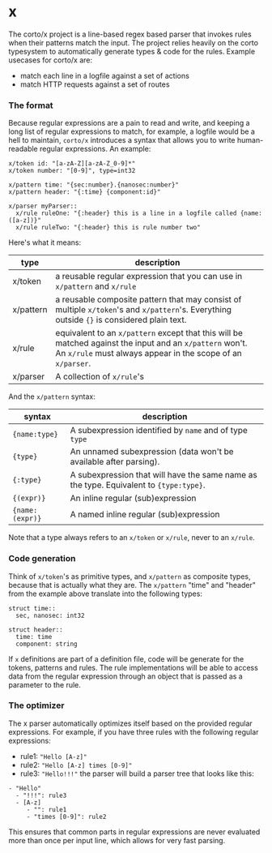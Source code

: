 # x
The corto/x project is a line-based regex based parser that invokes rules when their patterns match the input. The project relies heavily on the corto typesystem to automatically generate types & code for the rules. Example usecases for corto/x are:
- match each line in a logfile against a set of actions
- match HTTP requests against a set of routes

### The format
Because regular expressions are a pain to read and write, and keeping a long list of regular expressions to match, for example, a logfile would be a hell to maintain, `corto/x` introduces a syntax that allows you to write human-readable regular expressions. An example:
```
x/token id: "[a-zA-Z][a-zA-Z_0-9]*"
x/token number: "[0-9]", type=int32

x/pattern time: "{sec:number}.{nanosec:number}"
x/pattern header: "{:time} {component:id}"

x/parser myParser::
  x/rule ruleOne: "{:header} this is a line in a logfile called {name:([a-z])}"
  x/rule ruleTwo: "{:header} this is rule number two"
```
Here's what it means:

type | description
------|------------
x/token | a reusable regular expression that you can use in `x/pattern` and `x/rule`
x/pattern | a reusable composite pattern that may consist of multiple `x/token`'s and `x/pattern`'s. Everything outside `{}` is considered plain text.
x/rule | equivalent to an `x/pattern` except that this will be matched against the input and an `x/pattern` won't. An `x/rule` must always appear in the scope of an `x/parser`.
x/parser | A collection of `x/rule`'s

And the `x/pattern` syntax:

syntax | description
-------|------------
`{name:type}` | A subexpression identified by `name` and of type `type`
`{type}` | An unnamed subexpression (data won't be available after parsing).
`{:type}` | A subexpression that will have the same name as the type. Equivalent to `{type:type}`.
`{(expr)}` | An inline regular (sub)expression
`{name:(expr)}` | A named inline regular (sub)expression

Note that a type always refers to an `x/token` or `x/rule`, never to an `x/rule`.

### Code generation
Think of `x/token`'s as primitive types, and `x/pattern` as composite types, because that is actually what they are. The `x/pattern` "time" and "header" from the example above translate into the following types:
```
struct time::
  sec, nanosec: int32
 
struct header::
  time: time
  component: string
```

If `x` definitions are part of a definition file, code will be generate for the tokens, patterns and rules. The rule implementations will be able to access data from the regular expression through an object that is passed as a parameter to the rule.

### The optimizer
The x parser automatically optimizes itself based on the provided regular expressions. For example, if you have three rules with the following regular expressions:
- rule1: `"Hello [A-z]"`
- rule2: `"Hello [A-z] times [0-9]"`
- rule3: `"Hello!!!"`
the parser will build a parser tree that looks like this:
```
- "Hello"
  - "!!!": rule3
  - [A-z]
     - "": rule1
     - "times [0-9]": rule2
```
This ensures that common parts in regular expressions are never evaluated more than once per input line, which allows for very fast parsing.


